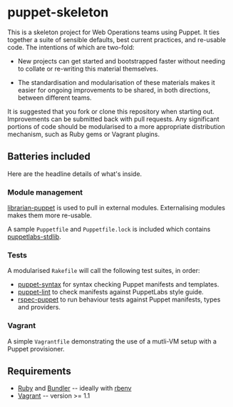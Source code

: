 # puppet-skeleton

This is a skeleton project for Web Operations teams using Puppet. It ties
together a suite of sensible defaults, best current practices, and re-usable
code. The intentions of which are two-fold:

- New projects can get started and bootstrapped faster without needing to
  collate or re-writing this material themselves.

- The standardisation and modularisation of these materials makes it easier
  for ongoing improvements to be shared, in both directions, between
  different teams.

It is suggested that you fork or clone this repository when starting out.
Improvements can be submitted back with pull requests. Any significant
portions of code should be modularised to a more appropriate distribution
mechanism, such as Ruby gems or Vagrant plugins.

## Batteries included

Here are the headline details of what's inside.

### Module management

[librarian-puppet](https://github.com/rodjek/librarian-puppet) is used to
pull in external modules. Externalising modules makes them more re-usable.

A sample `Puppetfile` and `Puppetfile.lock` is included which contains
[puppetlabs-stdlib](https://github.com/puppetlabs/puppetlabs-stdlib).

### Tests

A modularised `Rakefile` will call the following test suites, in order:

- [puppet-syntax](https://github.com/alphagov/puppet-syntax) for syntax
  checking Puppet manifests and templates.
- [puppet-lint](https://github.com/rodjek/puppet-lint) to check manifests
  against PuppetLabs style guide.
- [rspec-puppet](https://github.com/rodjek/rspec-puppet) to run behaviour
  tests against Puppet manifests, types and providers.

### Vagrant

A simple `Vagrantfile` demonstrating the use of a mutli-VM setup with a
Puppet provisioner.

## Requirements

- [Ruby](http://www.ruby-lang.org/) and [Bundler](http://gembundler.com/) -- ideally with [rbenv](https://github.com/sstephenson/rbenv)
- [Vagrant](http://www.vagrantup.com/) -- version >= 1.1
